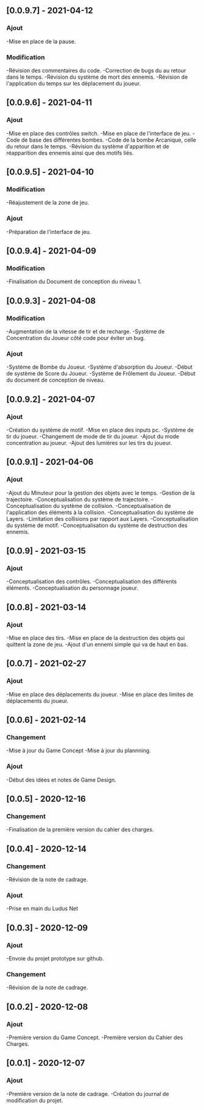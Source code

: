 ## [0.0.9.7] - 2021-04-12
### Ajout
-Mise en place de la pause.
### Modification
-Révision des commentaires du code.
-Correction de bugs du au retour dans le temps.
-Révision du système de mort des ennemis.
-Révision de l'application du temps sur les déplacement du joueur.

## [0.0.9.6] - 2021-04-11
### Ajout
-Mise en place des contrôles switch.
-Mise en place de l'interface de jeu.
-Code de base des différentes bombes.
-Code de la bombe Arcanique, celle du retour dans le temps.
-Révision du système d'apparition et de réapparition des ennemis ainsi que des motifs liés.

## [0.0.9.5] - 2021-04-10
### Modification
-Réajustement de la zone de jeu.
### Ajout
-Préparation de l'interface de jeu.

## [0.0.9.4] - 2021-04-09
### Modification
-Finalisation du Document de conception du niveau 1.

## [0.0.9.3] - 2021-04-08
### Modification
-Augmentation de la vitesse de tir et de recharge.
-Système de Concentration du Joueur côté code pour éviter un bug.
### Ajout
-Système de Bombe du Joueur.
-Système d'absorption du Joueur.
-Début de système de Score du Joueur.
-Système de Frôlement du Joueur.
-Début du document de conception de niveau.

## [0.0.9.2] - 2021-04-07
### Ajout
-Création du système de motif.
-Mise en place des inputs pc.
-Système de tir du joueur.
-Changement de mode de tir du joueur.
-Ajout du mode concentration au joueur.
-Ajout des lumières sur les tirs du joueur.

## [0.0.9.1] - 2021-04-06
### Ajout
-Ajout du Minuteur pour la gestion des objets avec le temps.
-Gestion de la trajectoire.
-Conceptualisation du système de trajectoire.
-Conceptualisation du système de collision.
-Conceptualisation de l'application des éléments à la collision.
-Conceptualisation du système de Layers.
-Limitation des collisions par rapport aux Layers.
-Conceptualisation du système de motif.
-Conceptualisation du système de destruction des ennemis.

## [0.0.9] - 2021-03-15
### Ajout
-Conceptualisation des contrôles.
-Conceptualisation des différents éléments.
-Conceptualisation du personnage joueur.

## [0.0.8] - 2021-03-14
### Ajout
-Mise en place des tirs.
-Mise en place de la destruction des objets qui quittent la zone de jeu.
-Ajout d'un ennemi simple qui va de haut en bas.

## [0.0.7] - 2021-02-27
### Ajout
-Mise en place des déplacements du joueur.
-Mise en place des limites de déplacements du joueur.

## [0.0.6] - 2021-02-14
### Changement
-Mise à jour du Game Concept
-Mise à jour du plannning.
### Ajout
-Début des idées et notes de Game Design.

## [0.0.5] - 2020-12-16
### Changement
-Finalisation de la première version du cahier des charges.

## [0.0.4] - 2020-12-14
### Changement
-Révision de la note de cadrage.
### Ajout
-Prise en main du Ludus Net

## [0.0.3] - 2020-12-09
### Ajout
-Envoie du projet prototype sur github.
### Changement
-Révision de la note de cadrage.

## [0.0.2] - 2020-12-08
### Ajout
-Première version du Game Concept.
-Première version du Cahier des Charges.

## [0.0.1] - 2020-12-07
### Ajout
-Première version de la note de cadrage.
-Création du journal de modification du projet.